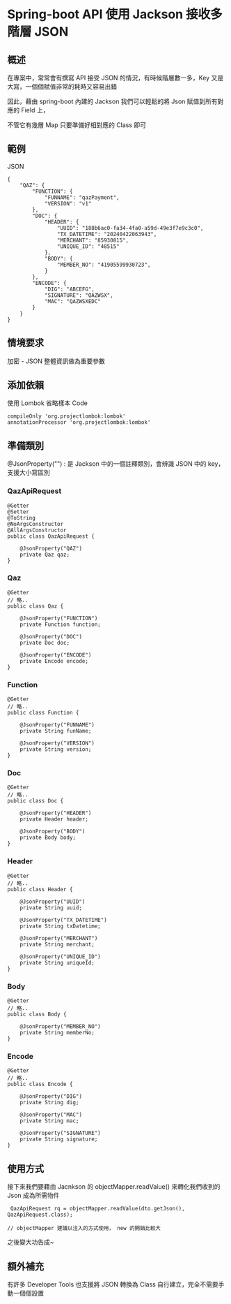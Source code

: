 # Spring-boot API 使用 Jackson 接收多階層 JSON 

## 概述

在專案中，常常會有撰寫 API 接受 JSON 的情況，有時候階層數一多，Key 又是大寫，一個個賦值非常的耗時又容易出錯

因此，藉由 spring-boot 內建的 Jackson 我們可以輕鬆的將 Json 賦值到所有對應的 Field 上，

不管它有幾層 Map 只要準備好相對應的 Class 即可

## 範例

JSON

```
{
    "QAZ": {
        "FUNCTION": {
            "FUNNAME": "qazPayment",
            "VERSION": "v1"
        },
        "DOC": {
            "HEADER": {
                "UUID": "188b6ac0-fa34-4fa0-a59d-49e3f7e9c3c0",
                "TX_DATETIME": "20240422063943",
                "MERCHANT": "85930815",
                "UNIQUE_ID": "48515"
            },
            "BODY": {
                "MEMBER_NO": "41905599930723",
            }
        },
        "ENCODE": {
            "DIG": "ABCEFG",
            "SIGNATURE": "QAZWSX",
            "MAC": "QAZWSXEDC"
        }
    }
}
```

## 情境要求

加密 - JSON 整體資訊做為重要參數

## 添加依賴

使用 Lombok 省略樣本 Code 

```
compileOnly 'org.projectlombok:lombok'
annotationProcessor 'org.projectlombok:lombok'
```

## 準備類別

@JsonProperty("") : 是 Jackson 中的一個註釋類別，會辨識 JSON 中的 key，支援大小寫區別

### QazApiRequest

```
@Getter
@Setter
@ToString
@NoArgsConstructor
@AllArgsConstructor
public class QazApiRequest {

    @JsonProperty("QAZ")
    private Qaz qaz;
}
```

### Qaz

```
@Getter 
// 略..
public class Qaz {

    @JsonProperty("FUNCTION")
    private Function function;

    @JsonProperty("DOC")
    private Doc doc;

    @JsonProperty("ENCODE")
    private Encode encode;
}
```

### Function

```
@Getter 
// 略..
public class Function {

    @JsonProperty("FUNNAME")
    private String funName;

    @JsonProperty("VERSION")
    private String version;
}
```

### Doc

```
@Getter 
// 略..
public class Doc {

    @JsonProperty("HEADER")
    private Header header;

    @JsonProperty("BODY")
    private Body body;
}
```

### Header

```
@Getter
// 略..
public class Header {

    @JsonProperty("UUID")
    private String uuid;

    @JsonProperty("TX_DATETIME")
    private String txDatetime;

    @JsonProperty("MERCHANT")
    private String merchant;

    @JsonProperty("UNIQUE_ID")
    private String uniqueId;
}
```

### Body

```
@Getter
// 略..
public class Body {

    @JsonProperty("MEMBER_NO")
    private String memberNo;
}
```

### Encode

```
@Getter
// 略..
public class Encode {

    @JsonProperty("DIG")
    private String dig;

    @JsonProperty("MAC")
    private String mac;

    @JsonProperty("SIGNATURE")
    private String signature;
}
```

## 使用方式

接下來我們要藉由 Jacnkson 的 objectMapper.readValue() 來轉化我們收到的 Json 成為所需物件

```
 QazApiRequest rq = objectMapper.readValue(dto.getJson(), QazApiRequest.class);

// objectMapper 建議以注入的方式使用， new 的開銷比較大
```

之後變大功告成~

## 額外補充

有許多 Developer Tools 也支援將 JSON 轉換為 Class 自行建立，完全不需要手動一個個設置

